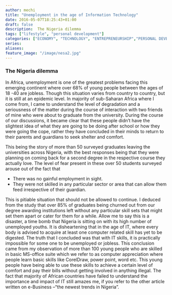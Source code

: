 ```yaml
---
author: mechi
title: "Unemployment in the age of Information Technology"
date: 2016-05-07T18:25:43+01:00
draft: false
description:  The Nigeria dilemma
tags: ["lifestyle", "personal development"]
categories: ["ECONOMY", "TECHNOLOGY", "ENTREPRENEURSHIP","PERSONAL DEVELOPMENT"]
series:
aliases:
feature_image: "/image/nesa2.jpg"
---
```

### The Nigeria dilemma ###
In Africa, unemployment is one of the greatest problems facing this emerging continent where over 68% of young people between the ages of 18 -40 are jobless. Though this situation varies from country to country, but it is still at an epidemic level. In majority of sub-Saharan Africa where I come from, I came to understand the level of degradation and a seriousness of the matter during the course of interaction with two friends of mine who were about to graduate from the university. During the course of our discussions, it became clear that these people didn’t have the slightest idea of what they are going to be doing after school or how they were going the cope, rather they have concluded in their minds to return to their parents and guardians to seek shelter and comfort.

This being the story of more than 50 surveyed graduates leaving the universities across Nigeria, with the best responses being that they were planning on coming back for a second degree in the respective course they actually love. The level of fear present in these over 50 students surveyed arouse out of the fact that
- There was no gainful employment in sight.
- They were not skilled in any particular sector or area that can allow them feed irrespective of their guardian.

This is pitiable situation that should not be allowed to continue. I deduced from the study that over 85% of graduates being churned out from our degree awarding institutions left without any particular skill sets that might set them apart or cater for them for a while.
Allow me to say this is a disaster, a time bomb that Nigeria is sitting on with its high number of unemployed youths.
It is disheartening that in the age of IT, where every body is advised to acquire at least one computer related skill has yet to be digested.
The truth that I concluded was that with IT skills, it is practically impossible for some one to be unemployed or jobless. This conclusion came from my observation of more than 100 young people who are skilled in basic MS-office suite which we refer to as computer appreciation where people learn basic skills like CorelDraw, power point, word etc.
This young people have being able to use these skills to achieve a certain level of comfort and pay their bills without getting involved in anything illegal.
The fact that majority of African countries have failed to understand the importance and impact of IT still amazes me, if you refer to the other article written on e-Business –“the newest trends in Nigeria”.
